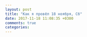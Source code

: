 ```yaml
---
layout: post
title: "Как я провёл 18 ноября, Сб"
date: 2017-11-18 11:08:35 +0300
comments: true
categories: 
---
```

